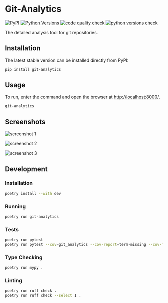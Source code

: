# Git-Analytics

[![PyPI](https://img.shields.io/pypi/v/git-analytics.svg)](https://pypi.org/project/git-analytics/)
[![Python Versions](https://img.shields.io/pypi/pyversions/git-analytics.svg)](https://pypi.org/project/git-analytics/)
[![code quality check](https://github.com/n0rfas/git-analytics/actions/workflows/code-check-dev.yml/badge.svg?branch=dev)](https://github.com/n0rfas/git-analytics/tree/dev)
[![python versions check](https://github.com/n0rfas/git-analytics/actions/workflows/python-matrix-main.yml/badge.svg?branch=main)](https://github.com/n0rfas/git-analytics/tree/main)

The detailed analysis tool for git repositories.

## Installation

The latest stable version can be installed directly from PyPI:

```sh
pip install git-analytics
```

## Usage

To run, enter the command and open the browser at [http://localhost:8000/](http://localhost:8000/).

```sh
git-analytics
```

## Screenshots

![screenshot 1](https://live.staticflickr.com/65535/52679528807_48caac329f_k.jpg)

![screenshot 2](https://live.staticflickr.com/65535/52680543193_c676158df2_k.jpg)

![screenshot 3](https://live.staticflickr.com/65535/52679528732_1f7b9351cd_k.jpg)

## Development

### Installation

```bash
poetry install --with dev
```

### Running

```bash
poetry run git-analytics
```

### Tests

```bash
poetry run pytest
poetry run pytest --cov=git_analytics --cov-report=term-missing --cov-fail-under=30
```

### Type Checking

```bash
poetry run mypy .
```

### Linting

```bash
poetry run ruff check .
poetry run ruff check --select I .
```
